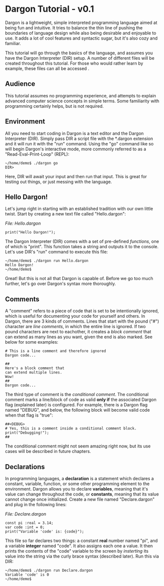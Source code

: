 # Dargon Tutorial - v0.1

Dargon is a lightweight, simple interpreted programming language aimed at being fun and intuitive. It tries to balance the thin line of pushing the boundaries of language design while also being desirable and enjoyable to use. It adds a lot of cool features and syntactic sugar, but it's also cozy and familiar. 

This tutorial will go through the basics of the language, and assumes you have the Dargon Interpreter (DIR) setup. A  number of different files will be created throughout this tutorial. For those who would rather learn by example, these files can all be accessed []("Here").

## Audience

This tutorial assumes no programming experience, and attempts to explain advanced computer science concepts in simple terms. Some familiarity with programming certainly helps, but is not required.

## Environment

All you need to start coding in Dargon is a text editor and the Dargon Interpreter (DIR). Simply pass DIR a script file with the *.dargon extension and it will run it with the "run" command. Using the "go" command like so will begin Dargon's interactive mode, more commonly referred to as a "Read-Eval-Print-Loop" (REPL):

```
~/home/demo$ ./dargon go
DIR>
```

Here, DIR will await your input and then run that input. This is great for testing out things, or just messing with the language.

## Hello Dargon!

Let's jump right in starting with an established tradition with our own little twist. Start by creating a new text file called "Hello.dargon":

*File: Hello.dargon*

```
print("Hello Dargon!");
```

The Dargon Interpreter (DIR) comes with a set of pre-defined *functions*, one of which is "print". This function takes a string and outputs it to the console. Let's use DIR's "run" command to execute this file:

```
~/home/demo$ ./dargon run Hello.dargon
Hello Dargon!
~/home/demo$ 
```

Great! But this is not all that Dargon is capable of. Before we go too much further, let's go over Dargon's syntax more thoroughly.

## Comments

A "comment" refers to a piece of code that is set to be intentionally ignored, which is useful for documenting your code for yourself and others. In Dargon, there are 3 kinds of comments. Lines that start with the pound ("#") character are *line comments*, in which the entire line is ignored. If two pound characters are next to eachother, it creates a *block comment* that can extend as many lines as you want, given the end is also marked. See below for some examples:

```
# This is a line comment and therefore ignored
Dargon code...

##
Here's a block comment that
can extend multiple lines.
Wow!
##
Dargon code...
```

The third type of comment is the *conditional comment*. The conditional comment marks a line/block of code as valid **only if** the associated Dargon flag (explained later) is configured. For example, there is a Dargon flag named "DEBUG", and below, the following block will become valid code when that flag is "true":

```
##<DEBUG>
# Yes, this is a comment inside a conditional comment block.
print("Debugging!");
##
```

The conditional comment might not seem amazing right now, but its use cases will be described in future chapters.

## Declarations

In programming languages, a **declaration** is a statement which declares a constant, variable, function, or some other programming element to the environment. Dargon allows you to declare **variables**, meaning that it's value can change throughout the code, or **constants**, meaning that its value cannot change once initialized. Create a new file named "Declare.dargon" and plug in the following lines:

*File: Declare.dargon*

```
const pi :real = 3.14;
var code :int = 0;
print("Variable 'code' is: {code}");
```

This file so far declares two things: a constant **real** number named "pi", and a variable **integer** named "code". It also assigns each one a value. It then prints the contents of the "code" variable to the screen by *insterting* its value into the string via the curly brace syntax (described later). Run this via DIR:

```
~/home/demo$ ./dargon run Declare.dargon
Variable 'code' is 0
~/home/demo$ 
```




